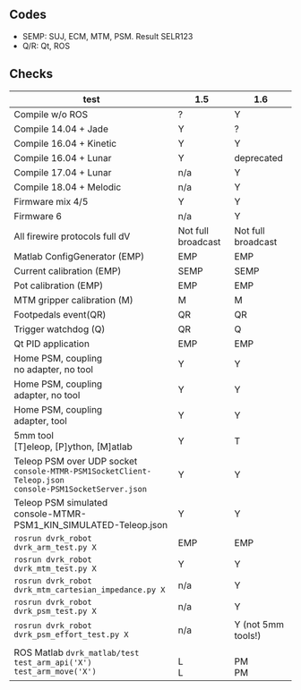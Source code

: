 ## Codes
* SEMP: SUJ, ECM, MTM, PSM.  Result SELR123
* Q/R: Qt, ROS

## Checks
| test | 1.5 | 1.6 |
|------|-----|-----|
|Compile w/o ROS                |?|Y|
|Compile 14.04 + Jade           |Y|?|
|Compile 16.04 + Kinetic        |Y|Y|
|Compile 16.04 + Lunar          |Y|deprecated|
|Compile 17.04 + Lunar          |n/a|Y|
|Compile 18.04 + Melodic        |n/a |Y|
|Firmware mix 4/5               |Y|Y|
|Firmware 6                     |n/a|Y|
|All firewire protocols full dV |Not full broadcast|Not full broadcast|
|Matlab ConfigGenerator (EMP)   |EMP|EMP|
|Current calibration (EMP)      |SEMP|SEMP|
|Pot calibration (EMP)          |EMP|EMP|
|MTM gripper calibration (M)    |M|M|
|Footpedals event(QR)           |QR|QR|
|Trigger watchdog (Q)           |QR|Q|
|Qt PID application             |EMP|EMP|
|Home PSM, coupling<br>no adapter, no tool |Y|Y|
|Home PSM, coupling<br>adapter, no tool    |Y|Y|
|Home PSM, coupling<br>adapter, tool       |Y|Y|
|5mm tool<br>[T]eleop, [P]ython, [M]atlab        |Y|T|
|Teleop PSM over UDP socket<br>`console-MTMR-PSM1SocketClient-Teleop.json`<br>`console-PSM1SocketServer.json`|Y|Y|
|Teleop PSM simulated<br>console-MTMR-PSM1_KIN_SIMULATED-Teleop.json|Y|Y|
|`rosrun dvrk_robot dvrk_arm_test.py X`|EMP|EMP|
|`rosrun dvrk_robot dvrk_mtm_test.py X`|Y|Y|
|`rosrun dvrk_robot dvrk_mtm_cartesian_impedance.py X`|n/a|Y|
|`rosrun dvrk_robot dvrk_psm_test.py X`|n/a|Y|
|`rosrun dvrk_robot dvrk_psm_effort_test.py X`|n/a|Y (not 5mm tools!)|
|ROS Matlab `dvrk_matlab/test`<br>`test_arm_api('X')`<br>`test_arm_move('X')`| <br>L<br>L | <br>PM<br>PM |